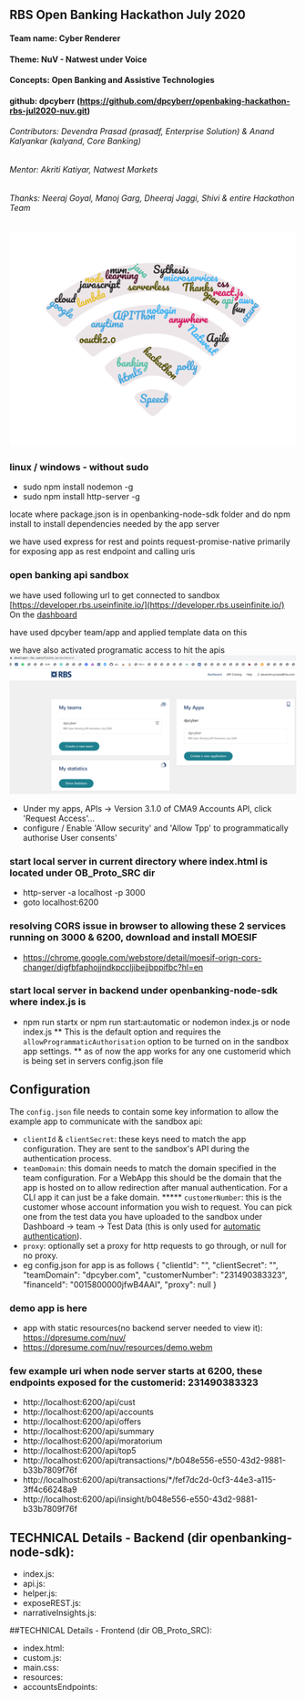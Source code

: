 ## RBS Open Banking Hackathon July 2020
#### Team name: Cyber Renderer
#### Theme: NuV - Natwest under Voice
#### Concepts: Open Banking and Assistive Technologies
#### github: dpcyberr (https://github.com/dpcyberr/openbaking-hackathon-rbs-jul2020-nuv.git)
###### Contributors: Devendra Prasad (prasadf, Enterprise Solution) & Anand Kalyankar (kalyand, Core Banking)
###### Mentor: Akriti Katiyar, Natwest Markets
###### Thanks: Neeraj Goyal, Manoj Garg, Dheeraj Jaggi, Shivi & entire Hackathon Team
![alt text](OB_Proto_SRC/resources/wordcloud_3.png)

### linux / windows - without sudo 
* sudo npm install nodemon -g
* sudo npm install http-server -g

locate where package.json is in openbanking-node-sdk folder and do npm install to install dependencies needed by the app server

we have used express for rest and points request-promise-native primarily for exposing app as rest endpoint and calling uris

### open banking api sandbox
we have used following url to get connected to sandbox [https://developer.rbs.useinfinite.io/](https://developer.rbs.useinfinite.io/) On the [dashboard](https://developer.rbs.useinfinite.io/dashboard) 

have used dpcyber team/app and applied template data on this

we have also activated programatic access to hit the apis
![alt text](OB_Proto_SRC/resources/dashboard.png)
* Under my apps, APIs -> Version 3.1.0 of CMA9 Accounts API, click 'Request Access'...
* configure / Enable 'Allow <reduced> security' and 'Allow Tpp' to programmatically authorise User consents'

### start local server in current directory where index.html is located under OB_Proto_SRC dir
* http-server -a localhost -p 3000
* goto localhost:6200

### resolving CORS issue in browser to allowing these 2 services running on 3000 & 6200, download and install MOESIF 
* https://chrome.google.com/webstore/detail/moesif-orign-cors-changer/digfbfaphojjndkpccljibejjbppifbc?hl=en

### start local server in backend under openbanking-node-sdk where index.js is
* npm run startx or npm run start:automatic or nodemon index.js or node index.js
** This is the default option and requires the `allowProgrammaticAuthorisation` option to be turned on in the sandbox app settings.
** as of now the app works for any one customerid which is being set in servers config.json file 
## Configuration
The `config.json` file needs to contain some key information to allow the example app to communicate with the sandbox api:
* `clientId` & `clientSecret`: these keys need to match the app configuration. They are sent to the sandbox's API during the authentication process.
* `teamDomain`: this domain needs to match the domain specified in the team configuration. For a WebApp this should be the domain that the app is hosted on to allow redirection after manual authentication. For a CLI app it can just be a fake domain.
***** `customerNumber`: this is the customer whose account information you wish to request. You can pick one from the test data you have uploaded to the sandbox under Dashboard -> team -> Test Data (this is only used for [automatic authentication](#1-automatic-authorisation)).
* `proxy`: optionally set a proxy for http requests to go through, or null for no proxy. 
* eg config.json for app is as follows
{
	"clientId": "<copy from dashboard>",
	"clientSecret": "<copy from dashboard>",
	"teamDomain": "dpcyber.com",
	"customerNumber": "231490383323",
	"financeId": "0015800000jfwB4AAI",
	"proxy": null
}


### demo app is here
* app with static resources(no backend server needed to view it): https://dpresume.com/nuv/
* https://dpresume.com/nuv/resources/demo.webm

### few example uri when node server starts at 6200, these endpoints exposed for the customerid: 231490383323
* http://localhost:6200/api/cust
* http://localhost:6200/api/accounts
* http://localhost:6200/api/offers
* http://localhost:6200/api/summary
* http://localhost:6200/api/moratorium
* http://localhost:6200/api/top5
* http://localhost:6200/api/transactions/*/b048e556-e550-43d2-9881-b33b7809f76f
* http://localhost:6200/api/transactions/*/fef7dc2d-0cf3-44e3-a115-3ff4c66248a9
* http://localhost:6200/api/insight/b048e556-e550-43d2-9881-b33b7809f76f


## TECHNICAL Details - Backend (dir openbanking-node-sdk):
* index.js: 
* api.js: 
* helper.js: 
* exposeREST.js: 
* narrativeInsights.js: 


##TECHNICAL Details - Frontend (dir OB_Proto_SRC):
* index.html: 
* custom.js:
* main.css:
* resources: 
* accountsEndpoints: 


